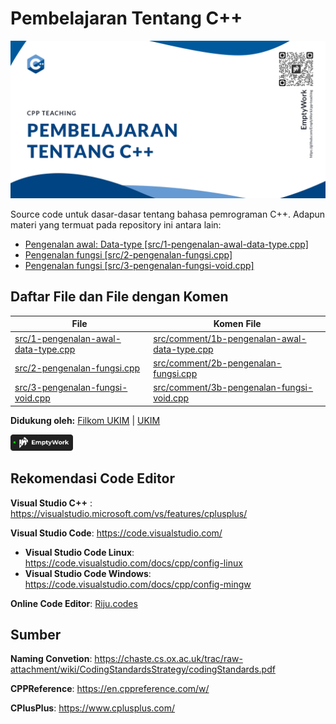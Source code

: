 # Pembelajaran Tentang C++

<img src="./assets/cpp-teaching-header.jpg" alt="Pembelajaran tentang C++/CPlusPlus"/>


Source code untuk dasar-dasar tentang bahasa pemrograman C++. Adapun materi yang termuat pada repository ini antara lain:
- <a href="src/1-pengenalan-awal-data-type.cpp">Pengenalan awal: Data-type [src/1-pengenalan-awal-data-type.cpp]</a>
- <a href="src/2-pengenalan-fungsi.cpp">Pengenalan fungsi [src/2-pengenalan-fungsi.cpp]</a>
- <a href="src/3-pengenalan-fungsi-void.cpp">Pengenalan fungsi [src/3-pengenalan-fungsi-void.cpp]</a>

## Daftar File dan File dengan Komen
|File|Komen File|
|---|---|
|<a href="src/1-pengenalan-awal-data-type.cpp">src/1-pengenalan-awal-data-type.cpp</a>|<a href="src/comment/1b-pengenalan-awal-data-type.cpp">src/comment/1b-pengenalan-awal-data-type.cpp</a>|
|<a href="src/2-pengenalan-fungsi.cpp">src/2-pengenalan-fungsi.cpp</a>|<a href="src/comment/2b-pengenalan-fungsi.cpp">src/comment/2b-pengenalan-fungsi.cpp</a>|
|<a href="src/3-pengenalan-fungsi-void.cpp">src/3-pengenalan-fungsi-void.cpp</a>|<a href="src/comment/3b-pengenalan-fungsi-void.cpp">src/comment/3b-pengenalan-fungsi-void.cpp</a>|

**Didukung oleh:**
<a href="https://filkom.ukim.ac.id">Filkom UKIM</a> | <a href="https://ukim.ac.id">UKIM</a>

<a href="https://emptywork.netlify.app">
  <img src="assets/active.svg" width=100>
</a>

## Rekomendasi Code Editor

**Visual Studio C++** : https://visualstudio.microsoft.com/vs/features/cplusplus/

**Visual Studio Code**: https://code.visualstudio.com/
 - **Visual Studio Code Linux**: https://code.visualstudio.com/docs/cpp/config-linux
 - **Visual Studio Code Windows**: https://code.visualstudio.com/docs/cpp/config-mingw

**Online Code Editor**: [Riju.codes](https://riju.codes/cpp)
## Sumber

**Naming Convetion**: https://chaste.cs.ox.ac.uk/trac/raw-attachment/wiki/CodingStandardsStrategy/codingStandards.pdf

**CPPReference**: https://en.cppreference.com/w/

**CPlusPlus**: https://www.cplusplus.com/
